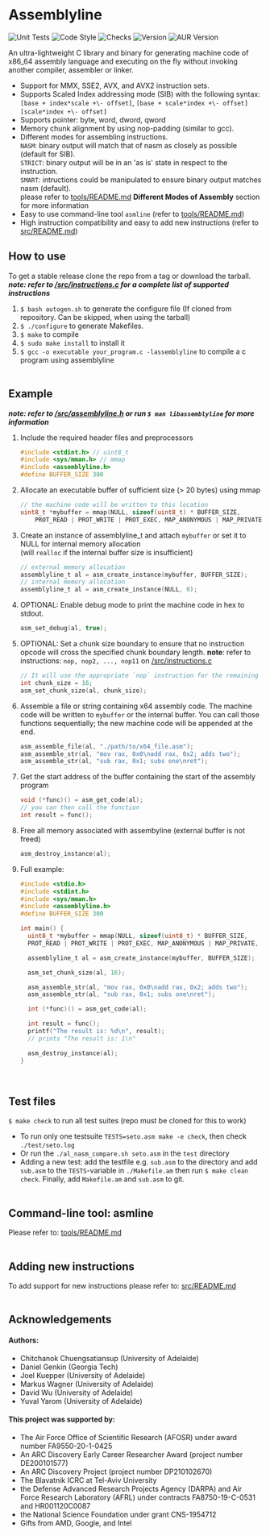 # Assemblyline
![Unit Tests](https://github.com/0xADE1A1DE/AssemblyLine/actions/workflows/c-check.yml/badge.svg)
![Code Style](https://github.com/0xADE1A1DE/AssemblyLine/actions/workflows/clang-format-check.yml/badge.svg)
![Checks](https://img.shields.io/github/checks-status/0xADE1A1DE/AssemblyLine/main?logo=github&style=flat)
![Version](https://img.shields.io/github/v/release/0xADE1A1DE/AssemblyLine?logo=github&style=flat)
![AUR Version](https://img.shields.io/aur/version/assemblyline-bin?logo=github&style=flat)



An ultra-lightweight C library and binary for generating machine code of x86\_64 assembly language and executing on the fly without invoking another compiler, assembler or linker. <br> 
* Support for MMX, SSE2, AVX, and AVX2 instruction sets.
* Supports Scaled Index addressing mode (SIB) with the following syntax:  
`[base + index*scale +\- offset]`, `[base + scale*index +\- offset]`  
`[scale*index +\- offset]`
* Supports pointer: byte, word, dword, qword
* Memory chunk alignment by using nop-padding (similar to gcc).
* Different modes for assembling instructions.  
`NASM`: binary output will match that of nasm as closely as possible (default for SIB).  
`STRICT`: binary output will be in an 'as is' state in respect to the instruction.  
`SMART`: intructions could be manipulated to ensure binary output matches nasm (default).  
please refer to [tools/README.md](/tools/README.md) **Different Modes of Assembly** section for more information
* Easy to use command-line tool `asmline` (refer to [tools/README.md](/tools/README.md)) 
* High instruction compatibility and easy to add new instructions (refer to [src/README.md](src/README.md))    

## How to use

To get a stable release clone the repo from a tag or download the tarball. <br> 
***note: refer to [/src/instructions.c](/src/instructions.c) for a complete list of supported instructions***

1. `$ bash autogen.sh` to generate the configure file (If cloned from repository. Can be skipped, when using the tarball)
1. `$ ./configure` to generate Makefiles.
1. `$ make` to compile
1. `$ sudo make install` to install it
1. `$ gcc -o executable your_program.c -lassemblyline` to compile a c program using assemblyline<br><br>   

## Example
  
***note: refer to [/src/assemblyline.h](/src/assemblyline.h) or run `$ man libassemblyline` for more information***

1. Include the required header files and preprocessors
    ```c
    #include <stdint.h> // uint8_t
    #include <sys/mman.h> // mmap
    #include <assemblyline.h>
    #define BUFFER_SIZE 300
    ```
1. Allocate an executable buffer of sufficient size (> 20 bytes) using mmap
    ```c
    // the machine code will be written to this location
    uint8_t *mybuffer = mmap(NULL, sizeof(uint8_t) * BUFFER_SIZE,
        PROT_READ | PROT_WRITE | PROT_EXEC, MAP_ANONYMOUS | MAP_PRIVATE, -1, 0);
    ```
1. Create an instance of assemblyline\_t and attach `mybuffer` or set it to NULL for internal memory allocation   
   (will `realloc` if the internal buffer size is insufficient)
    ```c
    // external memory allocation
    assemblyline_t al = asm_create_instance(mybuffer, BUFFER_SIZE);
    // internal memory allocation
    assemblyline_t al = asm_create_instance(NULL, 0);
    ```
1. OPTIONAL: Enable debug mode to print the machine code in hex to stdout.
    ```c
    asm_set_debug(al, true);
    ```
1. OPTIONAL: Set a chunk size boundary to ensure that no instruction opcode will cross the specified chunk boundary length.
    **note**: refer to instructions: `nop, nop2, ..., nop11` on [/src/instructions.c](/src/instructions.c)
    ```c
    // It will use the appropriate `nop` instruction for the remaining bytes to fill the chunk boundry.
    int chunk_size = 16;
    asm_set_chunk_size(al, chunk_size);
    ```
1. Assemble a file or string containing x64 assembly code. The machine code will be written to `mybuffer` or the internal buffer.
   You can call those functions sequentially; the new machine code will be appended at the end.
    ```c
    asm_assemble_file(al, "./path/to/x64_file.asm");
    asm_assemble_str(al, "mov rax, 0x0\nadd rax, 0x2; adds two");
    asm_assemble_str(al, "sub rax, 0x1; subs one\nret");
    ```
1. Get the start address of the buffer containing the start of the assembly program
    ```c
    void (*func)() = asm_get_code(al);
    // you can then call the function
    int result = func();
    ```
1. Free all memory associated with assembyline (external buffer is not freed)
    ```c
    asm_destroy_instance(al);
    ```
1. Full example:
    ```c
    #include <stdio.h>
    #include <stdint.h>
    #include <sys/mman.h>
    #include <assemblyline.h>
    #define BUFFER_SIZE 300
    
    int main() {
      uint8_t *mybuffer = mmap(NULL, sizeof(uint8_t) * BUFFER_SIZE,
	  PROT_READ | PROT_WRITE | PROT_EXEC, MAP_ANONYMOUS | MAP_PRIVATE, -1, 0);
    
      assemblyline_t al = asm_create_instance(mybuffer, BUFFER_SIZE); 
    
      asm_set_chunk_size(al, 16); 
    
      asm_assemble_str(al, "mov rax, 0x0\nadd rax, 0x2; adds two");
      asm_assemble_str(al, "sub rax, 0x1; subs one\nret");
 
      int (*func)() = asm_get_code(al);
    
      int result = func();
      printf("The result is: %d\n", result); 
      // prints "The result is: 1\n"

      asm_destroy_instance(al);
    }
    ```
    <br>
## Test files

`$ make check` to run all test suites (repo must be cloned for this to work)

* To run only one testsuite `TESTS=seto.asm make -e check`, then check `./test/seto.log`
* Or run the `./al_nasm_compare.sh seto.asm` in the `test` directory
* Adding a new test: add the testfile e.g. `sub.asm` to the directory and add `sub.asm` to the `TESTS`-variable in `./Makefile.am`
then run `$ make clean check`. Finally, add `Makefile.am` and `sub.asm` to git.<br><br> 

## Command-line tool: asmline

Please refer to: [tools/README.md](/tools/README.md)<br><br>     
  
## Adding new instructions

To add support for new instructions please refer to: [src/README.md](/src/README.md)<br><br>  

## Acknowledgements
#### Authors:
* Chitchanok Chuengsatiansup (University of Adelaide)
* Daniel Genkin (Georgia Tech)
* Joel Kuepper (University of Adelaide)
* Markus Wagner (University of Adelaide)
* David Wu (University of Adelaide)  
* Yuval Yarom (University of Adelaide)


#### This project was supported by:  
* The Air Force Office of Scientific Research (AFOSR) under award number FA9550-20-1-0425
* An ARC Discovery Early Career Researcher Award (project number DE200101577) 
* An ARC Discovery Project (project number DP210102670)  
* The Blavatnik ICRC at Tel-Aviv University  
* the Defense Advanced Research Projects Agency (DARPA) and Air Force Research Laboratory (AFRL) under contracts FA8750-19-C-0531 and HR001120C0087
* the National Science Foundation under grant CNS-1954712
* Gifts from AMD, Google, and Intel  
